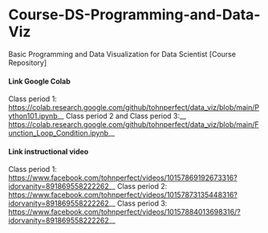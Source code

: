 # Course-DS-Programming-and-Data-Viz
Basic Programming and Data Visualization for Data Scientist [Course Repository]

#### Link Google Colab ####

Class period 1: https://colab.research.google.com/github/tohnperfect/data_viz/blob/main/Python101.ipynb__
Class period 2 and Class period 3:__ https://colab.research.google.com/github/tohnperfect/data_viz/blob/main/Function_Loop_Condition.ipynb__

#### Link instructional video ####

Class period 1: https://www.facebook.com/tohnperfect/videos/10157869192673316?idorvanity=891869558222262__
Class period 2: https://www.facebook.com/tohnperfect/videos/10157873135448316?idorvanity=891869558222262__
Class period 3: https://www.facebook.com/tohnperfect/videos/10157884013698316/?idorvanity=891869558222262__

